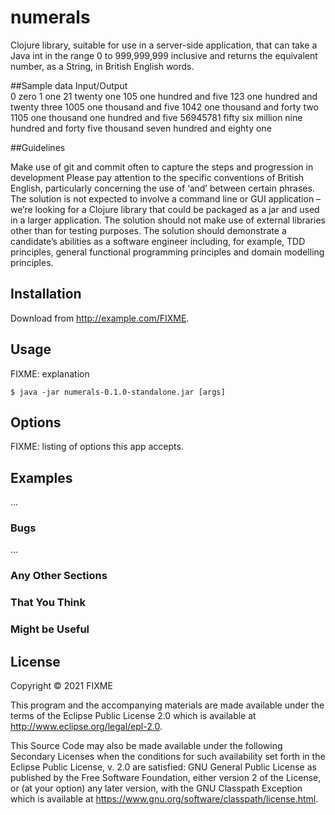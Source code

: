 # numerals

Clojure library, suitable for use in a server-side application, that can take a
Java int in the range 0 to 999,999,999 inclusive and returns the equivalent number,
as a String, in British English words.

##Sample data
Input/Output  
0 zero
1 one
21 twenty one
105 one hundred and five
123 one hundred and twenty three
1005 one thousand and five
1042 one thousand and forty two
1105 one thousand one hundred and five
56945781 fifty six million nine hundred and forty five thousand seven hundred and eighty one

##Guidelines

Make use of git and commit often to capture the steps and progression in
development
Please pay attention to the specific conventions of British English, particularly
concerning the use of ‘and’ between certain phrases.
The solution is not expected to involve a command line or GUI application –
we’re looking for a Clojure library that could be packaged as a jar and used in a
larger application.
The solution should not make use of external libraries other than for testing
purposes.
The solution should demonstrate a candidate’s abilities as a software engineer
including, for example, TDD principles, general functional programming principles and domain modelling principles.
## Installation

Download from http://example.com/FIXME.

## Usage

FIXME: explanation

    $ java -jar numerals-0.1.0-standalone.jar [args]

## Options

FIXME: listing of options this app accepts.

## Examples

...

### Bugs

...

### Any Other Sections
### That You Think
### Might be Useful

## License

Copyright © 2021 FIXME

This program and the accompanying materials are made available under the
terms of the Eclipse Public License 2.0 which is available at
http://www.eclipse.org/legal/epl-2.0.

This Source Code may also be made available under the following Secondary
Licenses when the conditions for such availability set forth in the Eclipse
Public License, v. 2.0 are satisfied: GNU General Public License as published by
the Free Software Foundation, either version 2 of the License, or (at your
option) any later version, with the GNU Classpath Exception which is available
at https://www.gnu.org/software/classpath/license.html.
